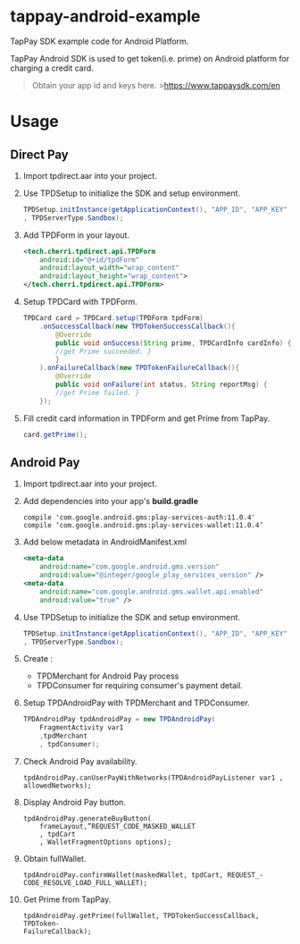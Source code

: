 # tappay-android-example

TapPay SDK example code for Android Platform.


TapPay Android SDK is used to get token(i.e. prime) on Android platform for charging a credit card.


 >Obtain your app id and keys here.
     >https://www.tappaysdk.com/en


# Usage

## Direct Pay
1. Import tpdirect.aar into your project.
2. Use TPDSetup to initialize the SDK and setup environment.
    ```Java
    TPDSetup.initInstance(getApplicationContext(), "APP_ID", "APP_KEY"
    , TPDServerType.Sandbox);
    ```
3. Add TPDForm in your layout.
    ```xml
    <tech.cherri.tpdirect.api.TPDForm  
        android:id="@+id/tpdForm"  
        android:layout_width="wrap_content"  
        android:layout_height="wrap_content">  
    </tech.cherri.tpdirect.api.TPDForm>
    ```

4. Setup TPDCard with TPDForm. 
    ```Java
    TPDCard card = TPDCard.setup(TPDForm tpdForm)
        .onSuccessCallback(new TPDTokenSuccessCallback(){
            @Override
            public void onSuccess(String prime, TPDCardInfo cardInfo) {
            //get Prime succeeded. }
            }
        ).onFailureCallback(new TPDTokenFailureCallback(){
            @Override
            public void onFailure(int status, String reportMsg) {
            //get Prime failed. }
        });
    ```

5. Fill credit card information in TPDForm and get Prime from TapPay.
    ```Java
    card.getPrime();
    ```

    
## Android Pay

1. Import tpdirect.aar into your project.
2. Add dependencies into your app's **build.gradle**
    ```
   compile 'com.google.android.gms:play-services-auth:11.0.4' 
   compile ‘com.google.android.gms:play-services-wallet:11.0.4’
    ```
3. Add below metadata in AndroidManifest.xml
    ```xml
    <meta-data
        android:name="com.google.android.gms.version"
        android:value="@integer/google_play_services_version" /> 
    <meta-data
        android:name="com.google.android.gms.wallet.api.enabled"
        android:value="true" />
    ```

4. Use TPDSetup to initialize the SDK and setup environment.
    ```Java
    TPDSetup.initInstance(getApplicationContext(), "APP_ID", "APP_KEY"
    , TPDServerType.Sandbox);
    ```
5. Create : 
    - TPDMerchant for Android Pay process 
    - TPDConsumer for requiring consumer's payment detail.

6. Setup TPDAndroidPay with TPDMerchant and TPDConsumer.
    ```Java
    TPDAndroidPay tpdAndroidPay = new TPDAndroidPay(
        FragmentActivity var1
        ,tpdMerchant
        , tpdConsumer);
    ```

7. Check Android Pay availability.
    ```
    tpdAndroidPay.canUserPayWithNetworks(TPDAndroidPayListener var1 ,
    allowedNetworks);
    ```

8. Display Android Pay button. 
    ```
    tpdAndroidPay.generateBuyButton(
        frameLayout,”REQUEST_CODE_MASKED_WALLET
        , tpdCart
        , WalletFragmentOptions options);
    ```
9.  Obtain fullWallet.
    ```
    tpdAndroidPay.confirmWallet(maskedWallet, tpdCart, REQUEST_-
    CODE_RESOLVE_LOAD_FULL_WALLET);
    
    ```
    
10. Get Prime from TapPay.
    ```
    tpdAndroidPay.getPrime(fullWallet, TPDTokenSuccessCallback, TPDToken-
    FailureCallback);
    ```